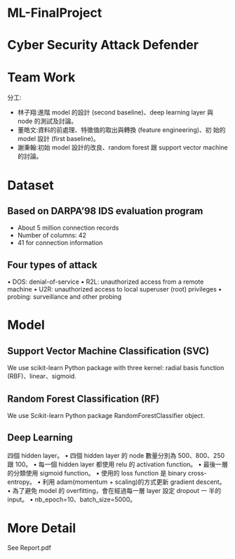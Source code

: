 # ML-FinalProject

Cyber Security Attack Defender
==============================

Team Work
==============================
分工:
  * 林子翔:進階 model 的設計 (second baseline)、deep learning layer 與 node 的測試及討論。
  * 董皓文:資料的前處理、特徵值的取出與轉換 (feature engineering)、初 始的 model 設計 (first baseline)。
  * 謝秉翰:初始 model 設計的改良、random forest 跟 support vector machine 的討論。
 
Dataset
==============================
Based on DARPA’98 IDS evaluation program
------------------------------------------
* About 5 million connection records
* Number of columns: 42
* 41 for connection information

Four types of attack
--------------------
• DOS: denial-of-service
• R2L: unauthorized access from a remote machine
• U2R: unauthorized access to local superuser (root) privileges
• probing: surveillance and other probing


Model
====================
Support Vector Machine Classification (SVC)
-------------------------------------------
We use scikit-learn Python package with three kernel: radial basis function (RBF)、linear、sigmoid.


Random Forest Classification (RF)
-------------------------------------------
We use Scikit-learn Python package RandomForestClassifier object.


Deep Learning
-------------------------------------------
四個 hidden layer。
• 四個 hidden layer 的 node 數量分別為 500、800、250 跟 100。
• 每一個 hidden layer 都使用 relu 的 activation function。
• 最後一層的分類使用 sigmoid function。
• 使用的 loss function 是 binary cross-entropy。
• 利用 adam(momentum + scaling)的方式更新 gradient descent。
• 為了避免 model 的 overfitting，會在經過每一層 layer 設定 dropout 一
半的 input。
• nb_epoch=10、batch_size=5000。



More Detail
===========
See Report.pdf
